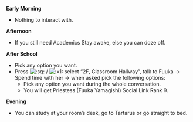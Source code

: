 **Early Morning**

- Nothing to interact with.

**Afternoon**

- If you still need Academics Stay awake, else you can doze off.

**After School**

- Pick any option you want.
- Press ![:sq:](/assets/square.png) / ![:x1:](/assets/x1.png) select “2F, Classroom Hallway”, talk to Fuuka -> Spend time with her -> when asked pick the following options:
  - Pick any option you want during the whole conversation.
  - You will get Priestess (Fuuka Yamagishi) Social Link Rank 9.

**Evening**

- You can study at your room’s desk, go to Tartarus or go straight to bed.
